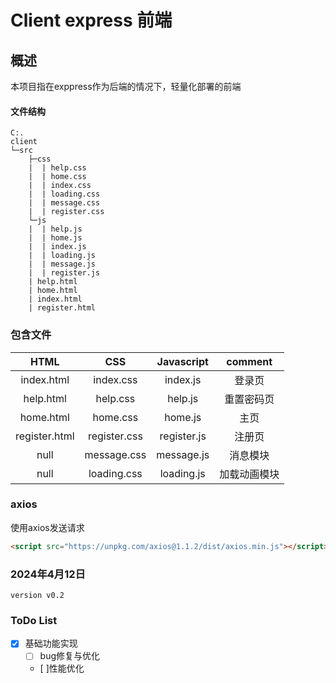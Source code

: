 # Client express 前端
## 概述
本项目指在exppress作为后端的情况下，轻量化部署的前端
#### 文件结构
``` tree
C:.
client
└─src
    ├─css
    |  | help.css
    |  | home.css
    |  | index.css
    |  | loading.css
    |  | message.css
    |  | register.css
    └─js
    |  | help.js
    |  | home.js
    |  | index.js
    |  | loading.js
    |  | message.js
    |  | register.js
    | help.html
    | home.html
    | index.html
    | register.html
```
### 包含文件
|   HTML   |   CSS   |Javascript|comment|
|:--------:|:-------:|:--------:|:------:|
|index.html|index.css| index.js |登录页|
|help.html |help.css | help.js  |重置密码页|
|home.html |home.css | home.js  |主页|
|register.html |register.css | register.js  |注册页|
| null|message.css | message.js  |消息模块|
| null|loading.css | loading.js  |加载动画模块|

### axios
使用axios发送请求
``` html
<script src="https://unpkg.com/axios@1.1.2/dist/axios.min.js"></script>
```

### 2024年4月12日
```
version v0.2
```

### ToDo List
- [x] 基础功能实现
    - [  ] bug修复与优化
    - [  ]性能优化 